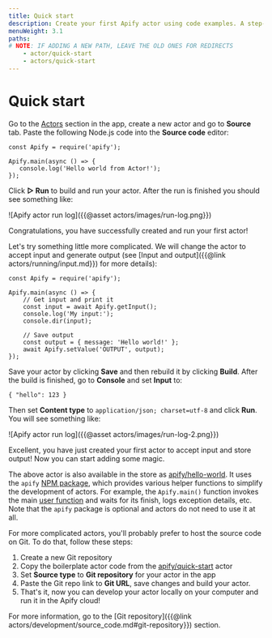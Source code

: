 ```yaml
---
title: Quick start
description: Create your first Apify actor using code examples. A step-by-step introduction to web scraping with the Apify platform.
menuWeight: 3.1
paths:
# NOTE: IF ADDING A NEW PATH, LEAVE THE OLD ONES FOR REDIRECTS
    - actor/quick-start
    - actors/quick-start
---
```


# Quick start

Go to the [Actors](https://my.apify.com/actors) section in the app, create a new actor and go to **Source** tab. Paste the following Node.js code into the **Source code** editor:

    const Apify = require('apify');

    Apify.main(async () => {
       console.log('Hello world from Actor!');
    });

Click **▷ Run** to build and run your actor. After the run is finished you should see something like:

![Apify actor run log]({{@asset actors/images/run-log.png}})

Congratulations, you have successfully created and run your first actor!

Let's try something little more complicated. We will change the actor to accept input and generate output (see [Input and output]({{@link actors/running/input.md}}) for more details):

    const Apify = require('apify');

    Apify.main(async () => {
        // Get input and print it
        const input = await Apify.getInput();
        console.log('My input:');
        console.dir(input);

        // Save output
        const output = { message: 'Hello world!' };
        await Apify.setValue('OUTPUT', output);
    });

Save your actor by clicking **Save** and then rebuild it by clicking **Build**. After the build is finished, go to **Console** and set **Input** to:

    { "hello": 123 }

Then set **Content type** to `application/json; charset=utf-8` and click **Run**. You will see something like:

![Apify actor run log]({{@asset actors/images/run-log-2.png}})

Excellent, you have just created your first actor to accept input and store output! Now you can start adding some magic.

The above actor is also available in the store as [apify/hello-world](https://apify.com/apify/hello-world). It uses the `apify` [NPM package](https://sdk.apify.com/), which provides various helper functions to simplify the development of actors. For example, the `Apify.main()` function invokes the main [user function]((https://sdk.apify.com/docs/api/apify#apifymainuserfunc)) and waits for its finish, logs exception details, etc. Note that the `apify` package is optional and actors do not need to use it at all.

For more complicated actors, you'll probably prefer to host the source code on Git. To do that, follow these steps:

1.  Create a new Git repository
2.  Copy the boilerplate actor code from the [apify/quick-start](https://github.com/apifytech/actor-quick-start) actor
3.  Set **Source type** to **Git repository** for your actor in the app
4.  Paste the Git repo link to **Git URL**, save changes and build your actor.
5.  That's it, now you can develop your actor locally on your computer and run it in the Apify cloud!

For more information, go to the [Git repository]({{@link actors/development/source_code.md#git-repository}}) section.

